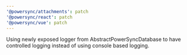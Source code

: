 ```yaml
---
'@powersync/attachments': patch
'@powersync/react': patch
'@powersync/vue': patch
---
```


Using newly exposed logger from AbstractPowerSyncDatabase to have controlled logging instead of using console based logging.
